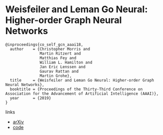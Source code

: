 # Weisfeiler and Leman Go Neural: Higher-order Graph Neural Networks

```
@inproceedings{co_self_gcn_aaai18,
  author    = {Christopher Morris and
               Martin Ritzert and
               Matthias Fey and
               William L. Hamilton and
               Jan Eric Lenssen and
               Gaurav Rattan and
               Martin Grohe},
  title     = {Weisfeiler and Leman Go Neural: Higher-order Graph Neural Networks},
  booktitle = {Proceedings of the Thirty-Third Conference on Association for the Advancement of Artificial Intelligence (AAAI)},
  year      = {2019}
}
```

links
- [arXiv](https://arxiv.org/abs/1810.02244)
- [code](https://github.com/k-gnn/k-gnn)
